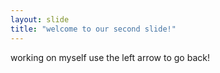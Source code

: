 ```yaml
---
layout: slide
title: "welcome to our second slide!"
---
```

working on myself
use the left arrow to go back!
